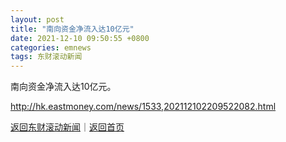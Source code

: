```yaml
---
layout: post
title: "南向资金净流入达10亿元"
date: 2021-12-10 09:50:55 +0800
categories: emnews
tags: 东财滚动新闻
---
```


南向资金净流入达10亿元。

<http://hk.eastmoney.com/news/1533,202112102209522082.html>

[返回东财滚动新闻](//finews.withounder.com/emnews/)｜[返回首页](//finews.withounder.com/)